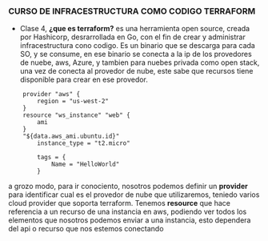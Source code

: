 ### CURSO DE INFRACESTRUCTURA COMO CODIGO TERRAFORM

* Clase 4, **¿que es terraform?**
es una herramienta open source, creada por Hashicorp, desrarrollada en Go, con el fin de crear y administrar infracestructura cono codigo.
Es un binario que se descarga para cada SO, y se consume, en ese binario se conecta a la ip de los provedores de nuebe, aws, Azure, y tambien para nuebes privada como open stack, una vez de conecta al provedor de nube, este sabe que recursos tiene disponible para crear en ese provedor.
````
    provider "aws" {
        region = "us-west-2"
    }
    resource "ws_instance" "web" {
        ami
    }
    "${data.aws_ami.ubuntu.id}"
        instance_type = "t2.micro"

        tags = {
            Name = "HelloWorld"
        }
````

a grozo modo, para ir conociento, nosotros podemos definir un **provider** para identificar cual es el provedor de nube que utilizaremos, teniedo varios cloud provider que soporta terraform.
Tenemos **resource** que hace referencia a un recurso de una instancia en aws, podiendo ver todos los elementos que nosotros podemos enviar a una instancia, esto dependera del api o recurso que nos estemos conectando